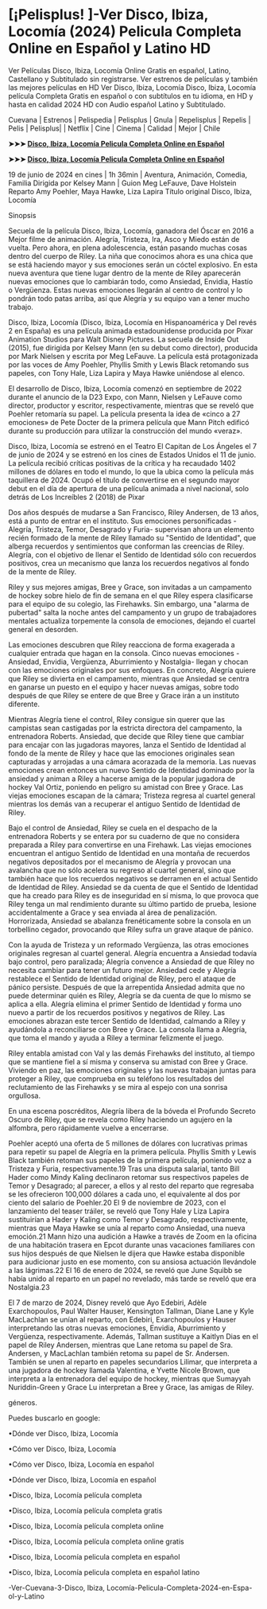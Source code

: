 # [¡Pelisplus! ]-Ver Disco, Ibiza, Locomía (2024) Pelicula Completa Online en Español y Latino HD

Ver Películas Disco, Ibiza, Locomía Online Gratis en español, Latino, Castellano y Subtitulado sin registrarse. Ver estrenos de películas y también las mejores películas en HD Ver Disco, Ibiza, Locomía Disco, Ibiza, Locomía película Completa Gratis en español o con subtítulos en tu idioma, en HD y hasta en calidad 2024 HD con Audio español Latino y Subtitulado.

Cuevana | Estrenos | Pelispedia | Pelisplus | Gnula | Repelisplus | Repelis | Pelis | Pelisplus| | Netflix | Cine | Cinema | Calidad | Mejor | Chile

**➤➤➤ [Disco, Ibiza, Locomía Pelicula Completa Online en Español](https://is.gd/FcGg3A)**

**➤➤➤ [Disco, Ibiza, Locomía Pelicula Completa Online en Español](https://is.gd/FcGg3A)**

19 de junio de 2024 en cines | 1h 36min | Aventura, Animación, Comedia, Familia Dirigida por Kelsey Mann | Guion Meg LeFauve, Dave Holstein Reparto Amy Poehler, Maya Hawke, Liza Lapira Título original Disco, Ibiza, Locomía

Sinopsis

Secuela de la película Disco, Ibiza, Locomía, ganadora del Óscar en 2016 a Mejor filme de animación. Alegría, Tristeza, Ira, Asco y Miedo están de vuelta. Pero ahora, en plena adolescencia, están pasando muchas cosas dentro del cuerpo de Riley. La niña que conocimos ahora es una chica que se está haciendo mayor y sus emociones serán un cóctel explosivo. En esta nueva aventura que tiene lugar dentro de la mente de Riley aparecerán nuevas emociones que lo cambiarán todo, como Ansiedad, Envidia, Hastío o Vergüenza. Estas nuevas emociones llegarán al centro de control y lo pondrán todo patas arriba, así que Alegría y su equipo van a tener mucho trabajo.

Disco, Ibiza, Locomía (Disco, Ibiza, Locomía en Hispanoamérica y Del revés 2 en España) es una película animada estadounidense producida por Pixar Animation Studios para Walt Disney Pictures. La secuela de Inside Out (2015), fue dirigida por Kelsey Mann (en su debut como director), producida por Mark Nielsen y escrita por Meg LeFauve. La película está protagonizada por las voces de Amy Poehler, Phyllis Smith y Lewis Black retomando sus papeles, con Tony Hale, Liza Lapira y Maya Hawke uniéndose al elenco.

El desarrollo de Disco, Ibiza, Locomía comenzó en septiembre de 2022 durante el anuncio de la D23 Expo, con Mann, Nielsen y LeFauve como director, productor y escritor, respectivamente, mientras que se reveló que Poehler retomaría su papel. La película presenta la idea de «cinco a 27 emociones» de Pete Docter de la primera película que Mann Pitch edificó durante su producción para utilizar la construcción del mundo «veraz».

Disco, Ibiza, Locomía se estrenó en el Teatro El Capitan de Los Ángeles el 7 de junio de 2024 y se estrenó en los cines de Estados Unidos el 11 de junio. La película recibió críticas positivas de la crítica y ha recaudado 1402 millones de dólares en todo el mundo, lo que la ubica como la película más taquillera de 2024. Ocupó el título de convertirse en el segundo mayor debut en el día de apertura de una película animada a nivel nacional, solo detrás de Los Increíbles 2 (2018) de Pixar

Dos años después de mudarse a San Francisco, Riley Andersen, de 13 años, está a punto de entrar en el instituto. Sus emociones personificadas -Alegría, Tristeza, Temor, Desagrado y Furia- supervisan ahora un elemento recién formado de la mente de Riley llamado su "Sentido de Identidad", que alberga recuerdos y sentimientos que conforman las creencias de Riley. Alegría, con el objetivo de llenar el Sentido de Identidad sólo con recuerdos positivos, crea un mecanismo que lanza los recuerdos negativos al fondo de la mente de Riley.

Riley y sus mejores amigas, Bree y Grace, son invitadas a un campamento de hockey sobre hielo de fin de semana en el que Riley espera clasificarse para el equipo de su colegio, las Firehawks. Sin embargo, una "alarma de pubertad" salta la noche antes del campamento y un grupo de trabajadores mentales actualiza torpemente la consola de emociones, dejando el cuartel general en desorden.

Las emociones descubren que Riley reacciona de forma exagerada a cualquier entrada que hagan en la consola. Cinco nuevas emociones -Ansiedad, Envidia, Vergüenza, Aburrimiento y Nostalgia- llegan y chocan con las emociones originales por sus enfoques. En concreto, Alegría quiere que Riley se divierta en el campamento, mientras que Ansiedad se centra en ganarse un puesto en el equipo y hacer nuevas amigas, sobre todo después de que Riley se entere de que Bree y Grace irán a un instituto diferente.

Mientras Alegría tiene el control, Riley consigue sin querer que las campistas sean castigadas por la estricta directora del campamento, la entrenadora Roberts. Ansiedad, que decide que Riley tiene que cambiar para encajar con las jugadoras mayores, lanza el Sentido de Identidad al fondo de la mente de Riley y hace que las emociones originales sean capturadas y arrojadas a una cámara acorazada de la memoria. Las nuevas emociones crean entonces un nuevo Sentido de Identidad dominado por la ansiedad y animan a Riley a hacerse amiga de la popular jugadora de hockey Val Ortiz, poniendo en peligro su amistad con Bree y Grace. Las viejas emociones escapan de la cámara; Tristeza regresa al cuartel general mientras los demás van a recuperar el antiguo Sentido de Identidad de Riley.

Bajo el control de Ansiedad, Riley se cuela en el despacho de la entrenadora Roberts y se entera por su cuaderno de que no considera preparada a Riley para convertirse en una Firehawk. Las viejas emociones encuentran el antiguo Sentido de Identidad en una montaña de recuerdos negativos depositados por el mecanismo de Alegría y provocan una avalancha que no sólo acelera su regreso al cuartel general, sino que también hace que los recuerdos negativos se derramen en el actual Sentido de Identidad de Riley. Ansiedad se da cuenta de que el Sentido de Identidad que ha creado para Riley es de inseguridad en sí misma, lo que provoca que Riley tenga un mal rendimiento durante su último partido de prueba, lesione accidentalmente a Grace y sea enviada al área de penalización. Horrorizada, Ansiedad se abalanza frenéticamente sobre la consola en un torbellino cegador, provocando que Riley sufra un grave ataque de pánico.

Con la ayuda de Tristeza y un reformado Vergüenza, las otras emociones originales regresan al cuartel general. Alegría encuentra a Ansiedad todavía bajo control, pero paralizada; Alegría convence a Ansiedad de que Riley no necesita cambiar para tener un futuro mejor. Ansiedad cede y Alegría restablece el Sentido de Identidad original de Riley, pero el ataque de pánico persiste. Después de que la arrepentida Ansiedad admita que no puede determinar quién es Riley, Alegría se da cuenta de que lo mismo se aplica a ella. Alegría elimina el primer Sentido de Identidad y forma uno nuevo a partir de los recuerdos positivos y negativos de Riley. Las emociones abrazan este tercer Sentido de Identidad, calmando a Riley y ayudándola a reconciliarse con Bree y Grace. La consola llama a Alegría, que toma el mando y ayuda a Riley a terminar felizmente el juego.

Riley entabla amistad con Val y las demás Firehawks del instituto, al tiempo que se mantiene fiel a sí misma y conserva su amistad con Bree y Grace. Viviendo en paz, las emociones originales y las nuevas trabajan juntas para proteger a Riley, que comprueba en su teléfono los resultados del reclutamiento de las Firehawks y se mira al espejo con una sonrisa orgullosa.

En una escena poscréditos, Alegría libera de la bóveda el Profundo Secreto Oscuro de Riley, que se revela como Riley haciendo un agujero en la alfombra, pero rápidamente vuelve a encerrarse.

Poehler aceptó una oferta de 5 millones de dólares con lucrativas primas para repetir su papel de Alegría en la primera película. Phyllis Smith y Lewis Black también retoman sus papeles de la primera película, poniendo voz a Tristeza y Furia, respectivamente.19​ Tras una disputa salarial, tanto Bill Hader como Mindy Kaling declinaron retomar sus respectivos papeles de Temor y Desagrado; al parecer, a ellos y al resto del reparto que regresaba se les ofrecieron 100,000 dólares a cada uno, el equivalente al dos por ciento del salario de Poehler.20​ El 9 de noviembre de 2023, con el lanzamiento del teaser tráiler, se reveló que Tony Hale y Liza Lapira sustituirían a Hader y Kaling como Temor y Desagrado, respectivamente, mientras que Maya Hawke se unía al reparto como Ansiedad, una nueva emoción.21​ Mann hizo una audición a Hawke a través de Zoom en la oficina de una habitación trasera en Epcot durante unas vacaciones familiares con sus hijos después de que Nielsen le dijera que Hawke estaba disponible para audicionar justo en ese momento, con su ansiosa actuación llevándole a las lágrimas.22​ El 16 de enero de 2024, se reveló que June Squibb se había unido al reparto en un papel no revelado, más tarde se reveló que era Nostalgia.23​

El 7 de marzo de 2024, Disney reveló que Ayo Edebiri, Adèle Exarchopoulos, Paul Walter Hauser, Kensington Tallman, Diane Lane y Kyle MacLachlan se unían al reparto, con Edebiri, Exarchopoulos y Hauser interpretando las otras nuevas emociones, Envidia, Aburrimiento y Vergüenza, respectivamente. Además, Tallman sustituye a Kaitlyn Dias en el papel de Riley Andersen, mientras que Lane retoma su papel de Sra. Andersen, y MacLachlan también retoma su papel de Sr. Andersen. También se unen al reparto en papeles secundarios Lilimar, que interpreta a una jugadora de hockey llamada Valentina, e Yvette Nicole Brown, que interpreta a la entrenadora del equipo de hockey, mientras que Sumayyah Nuriddin-Green y Grace Lu interpretan a Bree y Grace, las amigas de Riley.

géneros.

Puedes buscarlo en google:

•Dónde ver Disco, Ibiza, Locomía

•Cómo ver Disco, Ibiza, Locomía

•Cómo ver Disco, Ibiza, Locomía en español

•Dónde ver Disco, Ibiza, Locomía en español

•Disco, Ibiza, Locomía película completa

•Disco, Ibiza, Locomía película completa gratis

•Disco, Ibiza, Locomía película completa online

•Disco, Ibiza, Locomía película completa online gratis

•Disco, Ibiza, Locomía pelicula completa en español

•Disco, Ibiza, Locomía pelicula completa en español latino

-Ver-Cuevana-3-Disco, Ibiza, Locomía-Pelicula-Completa-2024-en-Espa-ol-y-Latino
